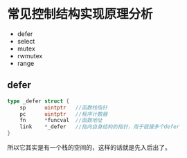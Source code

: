 # 常见控制结构实现原理分析
- defer
- select
- mutex
- rwmutex
- range
## defer
```go
type _defer struct {
    sp      uintptr   //函数栈指针
    pc      uintptr   //程序计数器
    fn      *funcval  //函数地址
    link    *_defer   //指向自身结构的指针，用于链接多个defer
}
```
所以它其实是有一个栈的空间的，这样的话就是先入后出了。
